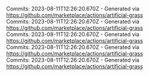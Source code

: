 Commits: 2023-08-11T12:26:20.670Z - Generated via https://github.com/marketplace/actions/artificial-grass
<br>
Commits: 2023-08-11T12:26:20.670Z - Generated via https://github.com/marketplace/actions/artificial-grass
<br>
Commits: 2023-08-11T12:26:20.670Z - Generated via https://github.com/marketplace/actions/artificial-grass
<br>
Commits: 2023-08-11T12:26:20.670Z - Generated via https://github.com/marketplace/actions/artificial-grass
<br>
Commits: 2023-08-11T12:26:20.670Z - Generated via https://github.com/marketplace/actions/artificial-grass
<br>
